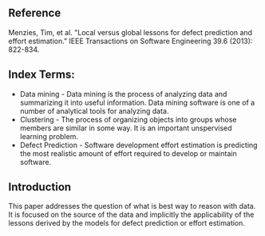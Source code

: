 ## Reference
Menzies, Tim, et al. "Local versus global lessons for defect prediction and effort estimation." IEEE Transactions on Software Engineering 39.6 (2013): 822-834.

## Index Terms: 
- Data mining -  Data mining is the process of analyzing data and summarizing it into useful information. Data mining software is one of a number of analytical tools for analyzing data. 
- Clustering - The process of organizing objects into groups whose members are similar in some way. It is an important unspervised learning problem.
- Defect Prediction - Software development effort estimation is predicting the most realistic amount of effort required to develop or maintain software.

## Introduction
This paper addresses the question of what is best way to reason with data. It is focused on the source of the data and implicitly the applicability of the lessons derived by the models for defect prediction or effort estimation.
